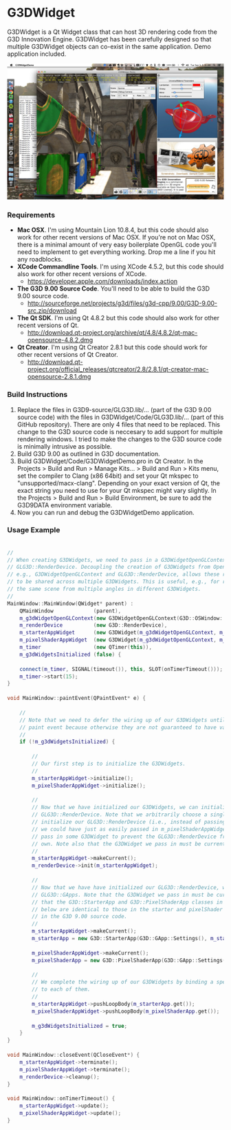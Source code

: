 G3DWidget
=========

G3DWidget is a Qt Widget class that can host 3D rendering code from the G3D Innovation Engine. G3DWidget has been carefully designed so that multiple G3DWidget objects can co-exist in the same application. Demo application included.

![Alt text](/documentation/images/screenshot.jpg)

### Requirements

* __Mac OSX__. I'm using Mountain Lion 10.8.4, but this code should also work for other recent versions of Mac OSX. If you're not on Mac OSX, there is a minimal amount of very easy boilerplate OpenGL code you'll need to implement to get everything working. Drop me a line if you hit any roadblocks.
* __XCode Commandline Tools__. I'm using XCode 4.5.2, but this code should also work for other recent versions of XCode.
  * https://developer.apple.com/downloads/index.action
* __The G3D 9.00 Source Code__. You'll need to be able to build the G3D 9.00 source code.
  * http://sourceforge.net/projects/g3d/files/g3d-cpp/9.00/G3D-9.00-src.zip/download
* __The Qt SDK__. I'm using Qt 4.8.2 but this code should also work for other recent versions of Qt.
  * http://download.qt-project.org/archive/qt/4.8/4.8.2/qt-mac-opensource-4.8.2.dmg
* __Qt Creator__. I'm using Qt Creator 2.8.1 but this code should work for other recent versions of Qt Creator.
  * http://download.qt-project.org/official_releases/qtcreator/2.8/2.8.1/qt-creator-mac-opensource-2.8.1.dmg

### Build Instructions

1. Replace the files in G3D9-source/GLG3D.lib/... (part of the G3D 9.00 source code) with the files in G3DWidget/Code/GLG3D.lib/... (part of this GitHub repository). There are only 4 files that need to be replaced. This change to the G3D source code is neccesary to add support for multiple rendering windows. I tried to make the changes to the G3D source code is minimally intrusive as possible.
2. Build G3D 9.00 as outlined in G3D documentation.
3. Build G3DWidget/Code/G3DWidgetDemo.pro in Qt Creator. In the Projects > Build and Run > Manage Kits... > Build and Run > Kits menu, set the compiler to Clang (x86 64bit) and set your Qt mkspec to "unsupported/macx-clang". Depending on your exact version of Qt, the exact string you need to use for your Qt mkspec might vary slightly. In the Projects > Build and Run > Build Environment, be sure to add the G3D9DATA environment variable.
4. Now you can run and debug the G3DWidgetDemo application.

### Usage Example

```cpp

//
// When creating G3DWidgets, we need to pass in a G3DWidgetOpenGLContext and a
// GLG3D::RenderDevice. Decoupling the creation of G3DWidgets from OpenGL resources,
// e.g., G3DWidgetOpenGLContext and GLG3D::RenderDevice, allows these resources
// to be shared across multiple G3DWidgets. This is useful, e.g., for rendering
// the same scene from multiple angles in different G3DWidgets.
//
MainWindow::MainWindow(QWidget* parent) :
    QMainWindow             (parent),
    m_g3dWidgetOpenGLContext(new G3DWidgetOpenGLContext(G3D::OSWindow::Settings())),
    m_renderDevice          (new G3D::RenderDevice),
    m_starterAppWidget      (new G3DWidget(m_g3dWidgetOpenGLContext, m_renderDevice, this)),
    m_pixelShaderAppWidget  (new G3DWidget(m_g3dWidgetOpenGLContext, m_renderDevice, this)),
    m_timer                 (new QTimer(this)),
    m_g3dWidgetsInitialized (false) {
    
    connect(m_timer, SIGNAL(timeout()), this, SLOT(onTimerTimeout()));
    m_timer->start(15);
}

void MainWindow::paintEvent(QPaintEvent* e) {

    //
    // Note that we need to defer the wiring up of our G3DWidgets until the first
    // paint event because otherwise they are not guaranteed to have valid window handles.
    //
    if (!m_g3dWidgetsInitialized) {

        //
        // Our first step is to initialize the G3DWidgets.
        //
        m_starterAppWidget->initialize();
        m_pixelShaderAppWidget->initialize();

        //
        // Now that we have initialized our G3DWidgets, we can initialize our
        // GLG3D::RenderDevice. Note that we arbitrarily choose a single G3DWidget to
        // initialize our GLG3D::RenderDevice (i.e., instead of passing in m_starterAppWidget,
        // we could have just as easily passed in m_pixelShaderAppWidget). We need to
        // pass in some G3DWidget to prevent the GLG3D::RenderDevice from creating its
        // own. Note also that the G3DWidget we pass in must be current.
        //
        m_starterAppWidget->makeCurrent();
        m_renderDevice->init(m_starterAppWidget);

        //
        // Now that we have have initialized our GLG3D::RenderDevice, we can create our
        // GLG3D::GApps. Note that the G3DWidget we pass in must be current. Note also
        // that the G3D::StarterApp and G3D::PixelShaderApp classes in the code snippet
        // below are identical to those in the starter and pixelShader sample applications
        // in the G3D 9.00 source code. 
        //
        m_starterAppWidget->makeCurrent();
        m_starterApp = new G3D::StarterApp(G3D::GApp::Settings(), m_starterAppWidget, m_renderDevice.get()));

        m_pixelShaderAppWidget->makeCurrent();
        m_pixelShaderApp = new G3D::PixelShaderApp(G3D::GApp::Settings(), m_pixelShaderAppWidget, m_renderDevice.get()));

        //
        // We complete the wiring up of our G3DWidgets by binding a specific GLG3D::GApp
        // to each of them.
        //
        m_starterAppWidget->pushLoopBody(m_starterApp.get());
        m_pixelShaderAppWidget->pushLoopBody(m_pixelShaderApp.get());

        m_g3dWidgetsInitialized = true;
    }
}

void MainWindow::closeEvent(QCloseEvent*) {
    m_starterAppWidget->terminate();
    m_pixelShaderAppWidget->terminate();
    m_renderDevice->cleanup();
}

void MainWindow::onTimerTimeout() {
    m_starterAppWidget->update();
    m_pixelShaderAppWidget->update();
}
```


